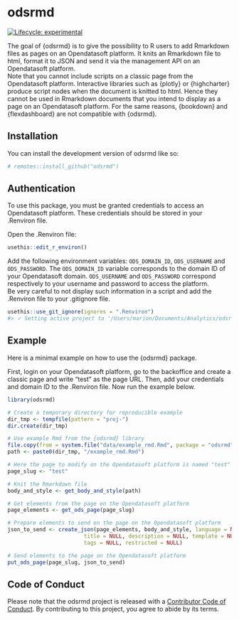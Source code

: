 
<!-- README.md is generated from README.Rmd. Please edit that file -->

# odsrmd

<!-- badges: start -->

[![Lifecycle:
experimental](https://img.shields.io/badge/lifecycle-experimental-orange.svg)](https://lifecycle.r-lib.org/articles/stages.html#experimental)
<!-- badges: end -->

The goal of {odsrmd} is to give the possibility to R users to add
Rmarkdown files as pages on an Opendatasoft platform. It knits an
Rmarkdown file to html, format it to JSON and send it via the management
API on an Opendatasoft platform.  
Note that you cannot include scripts on a classic page from the
Opendatasoft platform. Interactive libraries such as {plotly} or
{highcharter} produce script nodes when the document is knitted to html.
Hence they cannot be used in Rmarkdown documents that you intend to
display as a page on an Opendatasoft platform. For the same reasons,
{bookdown} and {flexdashboard} are not compatible with {odsrmd}.

## Installation

You can install the development version of odsrmd like so:

``` r
# remotes::install_github("odsrmd")
```

## Authentication

To use this package, you must be granted credentials to access an
Opendatasoft platform. These credentials should be stored in your
.Renviron file.

Open the .Renviron file:

``` r
usethis::edit_r_environ()
```

Add the following environment variables: `ODS_DOMAIN_ID`, `ODS_USERNAME`
and `ODS_PASSWORD`. The `ODS_DOMAIN_ID` variable corresponds to the
domain ID of your Opendatasoft domain. `ODS_USERNAME` and `ODS_PASSWORD`
correspond respectively to your username and password to access the
platform.  
Be very careful to not display such information in a script and add the
.Renviron file to your .gitignore file.

``` r
usethis::use_git_ignore(ignores = ".Renviron")
#> ✓ Setting active project to '/Users/marion/Documents/Analytics/odsrmd'
```

## Example

Here is a minimal example on how to use the {odsrmd} package.

First, login on your Opendatasoft platform, go to the backoffice and
create a classic page and write “test” as the page URL. Then, add your
credentials and domain ID to the .Renviron file. Now run the example
below.

``` r
library(odsrmd)

# Create a temporary directory for reproducible example
dir_tmp <- tempfile(pattern = "proj-")
dir.create(dir_tmp)

# Use example Rmd from the {odsrmd} library
file.copy(from = system.file("data/example_rmd.Rmd", package = "odsrmd"), to=dir_tmp)
path <- paste0(dir_tmp, "/example_rmd.Rmd")

# Here the page to modify on the Opendatasoft platform is named "test"   
page_slug <- "test"

# Knit the Rmarkdown file
body_and_style <- get_body_and_style(path)

# Get elements from the page on the Opendatasoft platform
page_elements <- get_ods_page(page_slug)

# Prepare elements to send on the page on the Opendatasoft platform
json_to_send <- create_json(page_elements, body_and_style, language = NULL, 
                        title = NULL, description = NULL, template = NULL, 
                        tags = NULL, restricted = NULL)

# Send elements to the page on the Opendatasoft platform
put_ods_page(page_slug, json_to_send)
```

## Code of Conduct

Please note that the odsrmd project is released with a [Contributor Code
of
Conduct](https://contributor-covenant.org/version/2/0/CODE_OF_CONDUCT.html).
By contributing to this project, you agree to abide by its terms.
